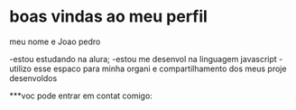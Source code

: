 #  boas vindas ao meu perfil 

meu nome e  Joao pedro

-estou estudando na alura;
-estou me desenvol na linguagem javascript
-utilizo esse espaco para minha organi e compartilhamento dos meus proje desenvoldos

***voc pode entrar em contat comigo:
